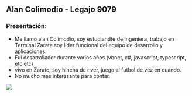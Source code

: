 ## Alan Colimodio - Legajo 9079
### **Presentación:**
- Me llamo alan Colimodio, soy estudiandte de ingeniera, trabajo en Terminal Zarate soy lider funcional del equipo de desarrollo y aplicaciones.
- Fui desarrollador durante varios años (vbnet, c#, javascript, typescript, etc etc)
- vivo en Zarate, soy hincha de river, juego al futbol de vez en cuando.
- No mucho mas interesante para contar.


![](https://lh3.googleusercontent.com/LJK49tJV8jUfMV5HAm-A992-4QDEGDg0rCHzv1Kj_4iQn-BLaImLkAcKQjB83B8-Pxx_fL-C02WV2aGHcEWMPgjjmzrRljHZq1XUBGYgAvj8JOl8kbng5pm6yAg_JNORfVwpGd5e1i3jTSrfgWrc_lP-zGOvchH0GNpdrH2CTmshIicPTL6OxnPVdf-VHa0w6AZYgzt1sxXyodhc2xAY20bWRwDGYymIchOMusXH97SWxRTeitvOP96O93mYK-G9L8EWSOxdU3zuM9iSj9HoG2WxryvD-CXeKCIU-DspC-Z-oj4vWSYDsJoLk2y7IU6DvYR6iWfDzf8IC6NVufhDJUFd8RnQ-HxxSENkqM4qNcWOQ_gksMttLSxLkFFffaoGtrqDGqaGgEyWIOXCeAmkX7di9V8wEhoY5FDGy_bFaI8mFOv9Co7_om7VnJ3H4PkUrhb_bTdFkN25a2OLK8paaRCOgaZMIgwEL5Z4Urwc6Y0fbUJ0Al2inDA5QhF2Qzd7phBEM9jVYYQy_51qs2vo5aRbGdgN7VMzteOnMVhlKMu1rSfuqZY0SuD946xMu2rMhP09o6yGKENO-X35p5Ar_pnfAyicUzjYKF4JclFO2VczROTG-0iGRdYNoZaBIuAr4Kb7QEboB29hCRE6zlcis0FRzDVEjDI4-A2PJwn9Bhm86-q_syJ2KZIvqqT0gWqlCYeoKabon4IikVs1wYQ01VI=w522-h657-no?authuser=0)

